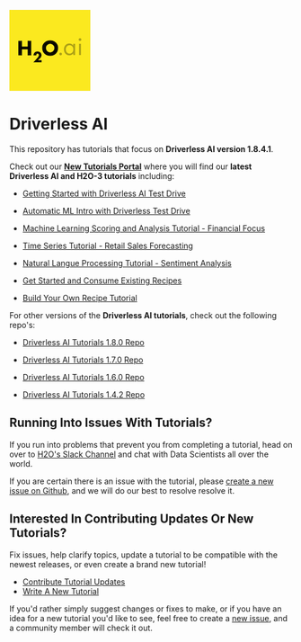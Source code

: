 
![h2o-ai-logo-plain](https://github.com/h2oai/tutorials/blob/master/.github/h2o-ai-logo-plain.png)


# Driverless AI

This repository has tutorials that focus on **Driverless AI version 1.8.4.1**.

Check out our [**New Tutorials Portal**](https://h2oai.github.io/tutorials/) where you will find our **latest Driverless AI and H2O-3 tutorials** including: 

- [Getting Started with Driverless AI Test Drive](https://h2oai.github.io/tutorials/test-drive/#0)

- [Automatic ML Intro with Driverless Test Drive](https://h2oai.github.io/tutorials/automatic-ml-intro-test-drive-tutorial/#0)

- [Machine Learning Scoring and Analysis Tutorial - Financial Focus](https://h2oai.github.io/tutorials/machine-learning-experiment-scoring-and-analysis-tutorial-financial-focus/#0)

<!-- - [Machine Learning Interpretability](https://h2oai.github.io/tutorials/machine-learning-interpretability-tutorial/#0) -->

- [Time Series Tutorial - Retail Sales Forecasting](https://h2oai.github.io/tutorials/time-series-recipe-tutorial-retail-sales-forecasting/#0)

- [Natural Langue Processing Tutorial - Sentiment Analysis](https://h2oai.github.io/tutorials/natural-language-processing-tutorial-sentiment-analysis/#0)

- [Get Started and Consume Existing Recipes](https://h2oai.github.io/tutorials/get-started-and-consume-existing-recipes/#0)

- [Build Your Own Recipe Tutorial](https://h2oai.github.io/tutorials/build-your-own-custom-recipe-tutorial/#0)


For other versions of the **Driverless AI tutorials**, check out the following repo's:

- [Driverless AI Tutorials 1.8.0 Repo](https://github.com/h2oai/tutorials/tree/1.8.0/DriverlessAI)

- [Driverless AI Tutorials 1.7.0 Repo](https://github.com/h2oai/tutorials/tree/1.7.0/DriverlessAI)

- [Driverless AI Tutorials 1.6.0 Repo](https://github.com/h2oai/tutorials/tree/1.6.0/DriverlessAI)

- [Driverless AI Tutorials 1.4.2 Repo](https://github.com/h2oai/tutorials/tree/1.4.2/DriverlessAI)

## Running Into Issues With Tutorials?

If you run into problems that prevent you from completing a tutorial, head on over to [H2O's Slack Channel](https://www.h2o.ai/community/driverless-ai-community/) and chat with Data Scientists all over the world.

If you are certain there is an issue with the tutorial, please [create a new issue on Github](https://github.com/h2oai/tutorials/issues), and we will do our best to resolve resolve it.

## Interested In Contributing Updates Or New Tutorials?

Fix issues, help clarify topics, update a tutorial to be compatible with the newest releases, or even create a brand new tutorial!

- [Contribute Tutorial Updates](https://github.com/h2oai/tutorials/blob/master/.github/contribute-tutorial-updates.md)
- [Write A New Tutorial](https://github.com/h2oai/tutorials/wiki/Write-a-New-Tutorial)

If you'd rather simply suggest changes or fixes to make, or if you have an idea for a new tutorial you'd like to see, feel free to create a [new issue](https://github.com/h2oai/tutorials/issues), and a community member will check it out.
